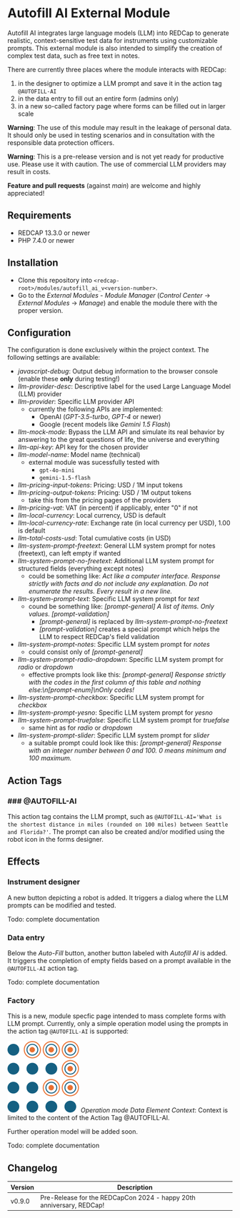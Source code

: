 # Autofill AI External Module

Autofill AI integrates large language models (LLM) into REDCap to generate realistic, context-sensitive test data for instruments using customizable prompts. This external module is also intended to simplify the creation of complex test data, such as free text in notes.

There are currently three places where the module interacts with REDCap:

1. in the designer to optimize a LLM prompt and save it in the action tag `@AUTOFILL-AI`
2. in the data entry to fill out an entire form (admins only)
3. in a new so-called factory page where forms can be filled out in larger scale

**Warning**: The use of this module may result in the leakage of personal data. It should only be used in testing scenarios and in consultation with the responsible data protection officers.

**Warning**: This is a pre-release version and is not yet ready for productive use. Please use it with caution. The use of commercial LLM providers may result in costs.

**Feature and pull requests** (against _main_) are welcome and highly appreciated!

## Requirements

- REDCAP 13.3.0 or newer
- PHP 7.4.0 or newer

## Installation

- Clone this repository into `<redcap-root>/modules/autofill_ai_v<version-number>`.
- Go to the *External Modules - Module Manager* (*Control Center* -> *External Modules* -> *Manage*) and enable the module there with the proper version.

## Configuration

The configuration is done exclusively within the project context. The following settings are available:

- *javascript-debug*: Output debug information to the browser console (enable these **only** during testing!)
- *llm-provider-desc*: Descriptive label for the used Large Language Model (LLM) provider
- *llm-provider*: Specific LLM provider API
    - currently the following APIs are implemented:
        - OpenAI (*GPT-3.5-turbo*, *GPT-4* or newer)
        - Google (recent models like *Gemini 1.5 Flash*)
- *llm-mock-mode*: Bypass the LLM API and simulate its real behavior by answering to the great questions of life, the universe and everything
- *llm-api-key*: API key for the chosen provider
- *llm-model-name*: Model name (technical)
    - external module was sucessfully tested with
        - `gpt-4o-mini`
        - `gemini-1.5-flash`
- *llm-pricing-input-tokens*: Pricing: USD / 1M input tokens
- *llm-pricing-output-tokens*: Pricing: USD / 1M output tokens
    - take this from the pricing pages of the providers
- *llm-pricing-vat*: VAT (in percent) if applicably, enter "0" if not
- *llm-local-currency*: Local currency, USD is default
- *llm-local-currency-rate*: Exchange rate (in local currency per USD), 1.00 is default
- *llm-total-costs-usd*: Total cumulative costs (in USD)
- *llm-system-prompt-freetext*: General LLM system prompt for notes (freetext), can left empty if wanted
- *llm-system-prompt-no-freetext*: Additional LLM system prompt for structured fields (everything except notes)
    - could be something like: *Act like a computer interface. Response strictly with facts and do not include any explanation. Do not enumerate the results. Every result in a new line.*
- *llm-system-prompt-text*: Specific LLM system prompt for *text*
    - cound be something like: *[prompt-general] A list of items. Only values. [prompt-validation]*
        - *[prompt-general]* is replaced by *llm-system-prompt-no-freetext*
        - *[prompt-validation]* creates a special prompt which helps the LLM to respect REDCap's field validation
- *llm-system-prompt-notes*: Specific LLM system prompt for *notes*
    - could consist only of *[prompt-general]*
- *llm-system-prompt-radio-dropdown*: Specific LLM system prompt for *radio* or *dropdown*
    -  effective prompts look like this: *[prompt-general] Response strictly with the codes in the first column of this table and nothing else:\n[prompt-enum]\nOnly codes!*
- *llm-system-prompt-checkbox*: Specific LLM system prompt for *checkbox*
- *llm-system-prompt-yesno*: Specific LLM system prompt for *yesno*
- *llm-system-prompt-truefalse*: Specific LLM system prompt for *truefalse*
    -  same hint as for *radio* or *dropdown*
- *llm-system-prompt-slider*: Specific LLM system prompt for *slider*
    - a suitable prompt could look like this: *[prompt-general] Response with an integer number between 0 and 100. 0 means minimum and 100 maximum.*

## Action Tags

### ### @AUTOFILL-AI

This action tag contains the LLM prompt, such as `@AUTOFILL-AI='What is the shortest distance in miles (rounded on 100 miles) between Seattle and Florida?'`. The prompt can also be created and/or modified using the robot icon in the forms designer.

## Effects

### Instrument designer

A new button depicting a robot is added. It triggers a dialog where the LLM prompts can be modified and tested.

Todo: complete documentation

### Data entry

Below the *Auto-Fill* button, another button labeled with *Autofill AI* is added. It triggers the completion of empty fields based on a prompt available in the `@AUTOFILL-AI` action tag.

Todo: complete documentation

### Factory

This is a new, module specfic page intended to mass complete forms with LLM prompt. Currently, only a simple operation model using the prompts in the action tag `@AUTOFILL-AI` is supported:

![Element context without overwriting](img/factory_element_context_1.svg) *Operation mode Data Element Context*: Context is limited to the content of the Action Tag @AUTOFILL-AI.

Further operation model will be added soon.

Todo: complete documentation

## Changelog

Version | Description
------- | --------------------------------------------------------------------
v0.9.0  | Pre-Release for the REDCapCon 2024 - happy 20th anniversary, REDCap!
